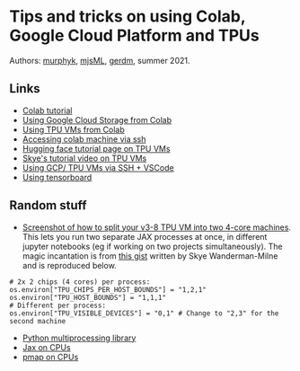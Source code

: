 # Tips and tricks on using Colab, Google Cloud Platform and TPUs

Authors: [murphyk](https://github.com/murphyk), [mjsML](https://github.com/mjsML), [gerdm](https://github.com/gerdm), summer  2021.

## Links

* [Colab tutorial](https://colab.research.google.com/github/probml/probml-notebooks/blob/main/notebooks/colab_intro.ipynb)
* [Using Google Cloud Storage from Colab](https://colab.research.google.com/github/probml/probml-notebooks/blob/main/notebooks/GCS_demo_v2.ipynb)
* [Using TPU VMs from Colab](https://colab.research.google.com/github/probml/probml-notebooks/blob/main/notebooks/tpu_colab_tutorial.ipynb)
* [Accessing colab machine via ssh](https://colab.research.google.com/github/probml/probml-notebooks/blob/main/notebooks/ssh_tunnels_and_how_to_dig_them.ipynb)
* [Hugging face tutorial page on TPU VMs](https://github.com/huggingface/transformers/blob/master/examples/research_projects/jax-projects/README.md#how-to-setup-tpu-vm)
* [Skye's tutorial video on TPU VMs](https://www.youtube.com/watch?v=fuAyUQcVzTY)
* [Using GCP/ TPU VMs via SSH + VSCode](https://github.com/probml/probml-notebooks/blob/main/markdown/gcp_ssh_vscode.md)
* [Using tensorboard](https://colab.research.google.com/github/tensorflow/tensorboard/blob/master/docs/tbdev_getting_started.ipynb)

## Random stuff

* [Screenshot of how to split your v3-8 TPU VM into two 4-core machines](https://github.com/probml/probml-notebooks/blob/main/images/jax-tpu-split.png). This lets you run two separate JAX processes at once, in different jupyter notebooks (eg if working on two projects simultaneously). The magic incantation is from [this gist](https://gist.github.com/skye/f82ba45d2445bb19d53545538754f9a3) written by Skye Wanderman-Milne and is reproduced below.
```
# 2x 2 chips (4 cores) per process:
os.environ["TPU_CHIPS_PER_HOST_BOUNDS"] = "1,2,1"
os.environ["TPU_HOST_BOUNDS"] = "1,1,1"
# Different per process:
os.environ["TPU_VISIBLE_DEVICES"] = "0,1" # Change to "2,3" for the second machine
```

* [Python multiprocessing library](https://docs.python.org/3/library/multiprocessing.html)
* [Jax on CPUs](https://github.com/google/jax/issues/1598#issuecomment-548031576)
* [pmap on CPUs](https://github.com/google/jax/issues/1408)
